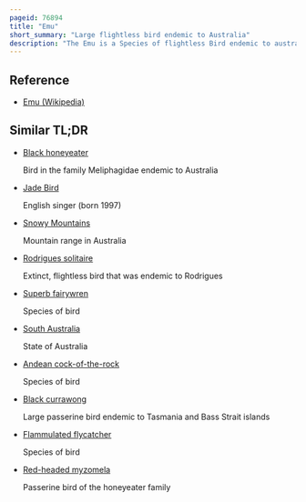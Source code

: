 ```yaml
---
pageid: 76894
title: "Emu"
short_summary: "Large flightless bird endemic to Australia"
description: "The Emu is a Species of flightless Bird endemic to australia where it is the largest native Bird. It is the only extant Member of the Genus Dromaius and the second-tallest Living Bird after its relative african ratite the common Ostrich. The native Range of the emu covers most of the australian Mainland. The tasmanian Subspecies of the King Island and kangaroo Island became extinct after the european Settlement of Australia in 1788."
---
```


## Reference

- [Emu (Wikipedia)](https://en.wikipedia.org/?curid=76894)

## Similar TL;DR

- [Black honeyeater](/tldr/en/black-honeyeater)

  Bird in the family Meliphagidae endemic to Australia

- [Jade Bird](/tldr/en/jade-bird)

  English singer (born 1997)

- [Snowy Mountains](/tldr/en/snowy-mountains)

  Mountain range in Australia

- [Rodrigues solitaire](/tldr/en/rodrigues-solitaire)

  Extinct, flightless bird that was endemic to Rodrigues

- [Superb fairywren](/tldr/en/superb-fairywren)

  Species of bird

- [South Australia](/tldr/en/south-australia)

  State of Australia

- [Andean cock-of-the-rock](/tldr/en/andean-cock-of-the-rock)

  Species of bird

- [Black currawong](/tldr/en/black-currawong)

  Large passerine bird endemic to Tasmania and Bass Strait islands

- [Flammulated flycatcher](/tldr/en/flammulated-flycatcher)

  Species of bird

- [Red-headed myzomela](/tldr/en/red-headed-myzomela)

  Passerine bird of the honeyeater family
